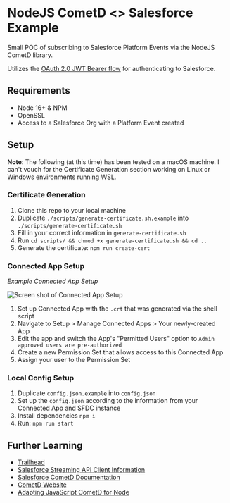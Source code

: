 # NodeJS CometD <> Salesforce Example


Small POC of subscribing to Salesforce Platform Events via the NodeJS CometD library.

Utilizes the [OAuth 2.0 JWT Bearer flow](https://help.salesforce.com/s/articleView?id=sf.remoteaccess_oauth_jwt_flow.htm&type=5) for authenticating to Salesforce.

## Requirements

- Node 16+ & NPM
- OpenSSL
- Access to a Salesforce Org with a Platform Event created

## Setup

**Note**: The following (at this time) has been tested on a macOS machine. I can't vouch for the Certificate Generation section working on Linux or Windows environments running WSL.

### Certificate Generation

1. Clone this repo to your local machine
1. Duplicate `./scripts/generate-certificate.sh.example` into `./scripts/generate-certificate.sh`
1. Fill in your correct information in `generate-certificate.sh`
1. Run `cd scripts/ && chmod +x generate-certificate.sh && cd ..`
1. Generate the certificate: `npm run create-cert`

### Connected App Setup

_Example Connected App Setup_

![Screen shot of Connected App Setup](./assets/connected-app-screenshot.png 'Connected App')

1. Set up Connected App with the `.crt` that was generated via the shell script
1. Navigate to Setup > Manage Connected Apps > Your newly-created App
1. Edit the app and switch the App's "Permitted Users" option to `Admin approved users are pre-authorized`
1. Create a new Permission Set that allows access to this Connected App
1. Assign your user to the Permission Set

### Local Config Setup

1. Duplicate `config.json.example` into `config.json`
1. Set up the `config.json` according to the information from your Connected App and SFDC instance
1. Install dependencies `npm i`
1. Run: `npm run start`

## Further Learning

- [Trailhead](https://trailhead.salesforce.com/en/content/learn/modules/platform_events_basics/platform_events_subscribe)
- [Salesforce Streaming API Client Information](https://developer.salesforce.com/docs/atlas.en-us.api_streaming.meta/api_streaming/using_streaming_api_client_connection.htm)
- [Salesforce CometD Documentation](https://developer.salesforce.com/docs/atlas.en-us.platform_events.meta/platform_events/platform_events_subscribe_cometd.htm)
- [CometD Website](https://cometd.org/)
- [Adapting JavaScript CometD for Node](https://webtide.com/cometd-and-nodejs-1/)
